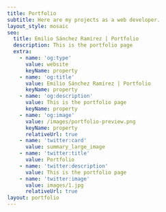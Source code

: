 ```yaml
---
title: Portfolio
subtitle: Here are my projects as a web developer.
layout_style: mosaic
seo:
  title: Emilio Sánchez Ramírez | Portfolio
  description: This is the portfolio page
  extra:
    - name: 'og:type'
      value: website
      keyName: property
    - name: 'og:title'
      value: Emilio Sánchez Ramírez | Portfolio
      keyName: property
    - name: 'og:description'
      value: This is the portfolio page
      keyName: property
    - name: 'og:image'
      value: /images/portfolio-preview.png
      keyName: property
      relativeUrl: true
    - name: 'twitter:card'
      value: summary_large_image
    - name: 'twitter:title'
      value: Portfolio
    - name: 'twitter:description'
      value: This is the portfolio page
    - name: 'twitter:image'
      value: images/1.jpg
      relativeUrl: true
layout: portfolio
---
```

